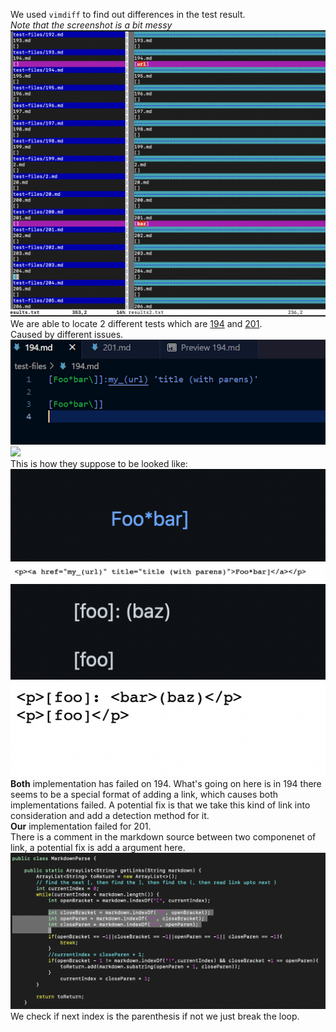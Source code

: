 We used `vimdiff` to find out differences in the test result.  
*Note that the screenshot is a bit messy*
![](LR5/vd.png)  
We are able to locate 2 different tests which are [194](https://github.com/nidhidhamnani/markdown-parser/blob/main/test-files/194.md) and [201](https://github.com/nidhidhamnani/markdown-parser/blob/main/test-files/194.md).  
Caused by different issues.  
![](LR5/194.png)  
![](LR5/195.png)  
This is how they suppose to be looked like:  
![](LR5/1941.png)  
![](LR5/1942.png)  
![](LR5/2011.png)  
![](LR5/2012.png)
**Both** implementation has failed on 194. 
What's going on here is in 194 there seems to be a special format of adding a link, which causes both implementations failed. 
A potential fix is that we take this kind of link into consideration and add a detection method for it.  
**Our** implementation failed for 201.  
There is a comment in the markdown source between two componenet of link, a potential fix is add a argument here.  
![](LR5/fix.png)
We check if next index is the parenthesis if not we just break the loop.
